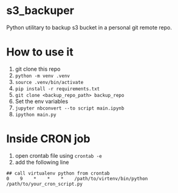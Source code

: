# s3_backuper

Python utilitary to backup s3 bucket in a personal git remote repo.

# How to use it

1. git clone this repo
2. `python -m venv .venv`
3. `source .venv/bin/activate`
4. `pip install -r requirements.txt`
5. `git clone <backup_repo_path> backup_repo`
6. Set the env variables
7. `jupyter nbconvert --to script main.ipynb`
8. `ipython main.py`

# Inside CRON job

1. open crontab file using `crontab -e`
2. add the following line

```CRONTAB
## call virtualenv python from crontab
0    9    *    *    *    /path/to/virtenv/bin/python /path/to/your_cron_script.py
```
